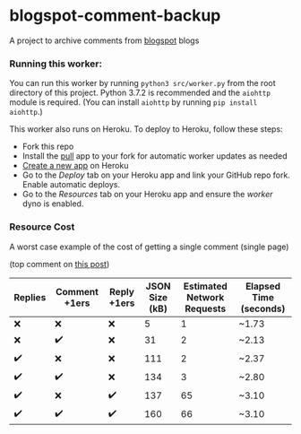 # blogspot-comment-backup
A project to archive comments from [blogspot](https://www.blogger.com/) blogs

### Running this worker:
You can run this worker by running `python3 src/worker.py` from the root directory of this project. Python 3.7.2 is recommended and the `aiohttp` module is required. (You can install `aiohttp` by running `pip install aiohttp`.)

This worker also runs on Heroku. To deploy to Heroku, follow these steps:
- Fork this repo
- Install the [pull](https://github.com/apps/pull) app to your fork for automatic worker updates as needed
- [Create a new app](https://dashboard.heroku.com/new-app) on Heroku
- Go to the *Deploy* tab on your Heroku app and link your GitHub repo fork. Enable automatic deploys.
- Go to the *Resources* tab on your Heroku app and ensure the *worker* dyno is enabled.

### Resource Cost
A worst case example of the cost of getting a single comment (single page)

(top comment on [this post](https://apis.google.com/u/0/_/widget/render/comments?first_party_property=BLOGGER&query=https://blogger.googleblog.com/2019/01/an-update-on-google-and-blogger.html))

Replies | Comment +1ers | Reply +1ers | JSON Size (kB) | Estimated Network Requests | Elapsed Time (seconds)
------- | ----------- | --------- | -------------- | -------------------------- | ------------
❌ | ❌ | ❌ | 5   | 1 | ~1.73
❌ | ✔️ | ❌ | 31  | 2 | ~2.13
✔️ | ❌ | ❌ | 111 | 2 | ~2.37
✔️ | ✔️ | ❌ | 134 | 3 | ~2.80
✔️ | ❌ | ✔️ | 137 | 65 | ~3.10
✔️ | ✔️ | ✔️ | 160 | 66 | ~3.10
